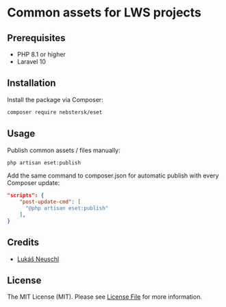 # Common assets for LWS projects

## Prerequisites

- PHP 8.1 or higher
- Laravel 10

## Installation

Install the package via Composer:

```bash
composer require nebstersk/eset
```

## Usage

Publish common assets / files manually:

```bash
php artisan eset:publish
```

Add the same command to composer.json for automatic publish with every Composer update:

```json
"scripts": {
    "post-update-cmd": [
      "@php artisan eset:publish"
    ],
}
```

## Credits

- [Lukáš Neuschl](https://github.com/NebsterSK)

## License

The MIT License (MIT). Please see [License File](LICENSE.md) for more information.
